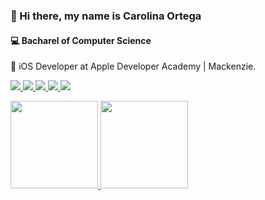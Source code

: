 ### 👋 Hi there, my name is Carolina Ortega
#### 💻 Bacharel of Computer Science
📱 iOS Developer at Apple Developer Academy | Mackenzie.

<p align="left">
    <a href="https://www.linkedin.com/in/carolina-garcia-ortega/">
        <img src="https://img.shields.io/badge/linkedin-%230077B5.svg?logo=linkedin&logoColor=white" />
    </a>
    <a href = "mailto:cahhortega@outlook.com">
        <img src="https://img.shields.io/badge/Microsoft_Outlook-0078D4?logo=microsoft-outlook&logoColor=white" target="_blank">
    </a>
    <a href="https://www.instagram.com/cahhortega/">
        <img src="https://img.shields.io/badge/cahhortega-%23E4405F.svg?logo=Instagram&logoColor=white" />
    </a>
    <a href="https://www.facebook.com/cahh.ortega">
        <img src="https://img.shields.io/badge/Facebook-%231877F2.svg?logo=Facebook&logoColor=white" />
    </a>
    <a href="https://medium.com/@cahhortega">
        <img src="https://img.shields.io/badge/Medium-12100E?logo=medium&logoColor=white" />
    </a>
    <div>    
    <a href="https://github.com/cahhortega">
    <img height="140em" src="https://github-readme-stats.vercel.app/api/top-langs/?username=cahhortega&layout=compact&langs_count=7&theme=dracula"/>
    <img height="140em" src="https://github-readme-stats.vercel.app/api?username=cahhortega&show_icons=true&theme=dracula&include_all_commits=true&count_private=true"/>
    </div>
</p>
    

